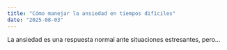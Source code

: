 ```yaml
---
title: "Cómo manejar la ansiedad en tiempos difíciles"
date: "2025-08-03"
---
```


La ansiedad es una respuesta normal ante situaciones estresantes, pero...